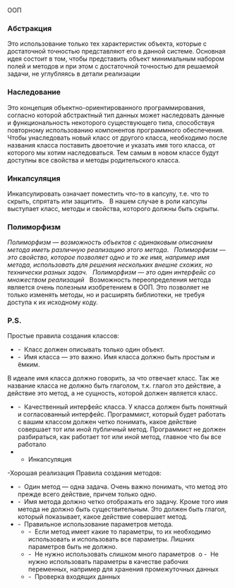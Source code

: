 ООП
### Абстракция 

Это использование только тех характеристик объекта, которые с достаточной точностью представляют его в данной системе. Основная идея состоит в том, чтобы представить объект минимальным набором полей и методов и при этом с достаточной точностью для решаемой задачи, не углубляясь в детали реализации 

### Наследование  

Это концепция объектно-ориентированного программирования, согласно которой абстрактный тип данных может наследовать данные и функциональность некоторого существующего типа, способствуя повторному использованию компонентов программного обеспечения. 
Чтобы унаследовать новый класс от другого класса, необходимо после названия класса поставить двоеточие и указать имя того класса, от которого мы хотим наследоваться. Тем самым в новом классе будут доступны все свойства и методы родительского класса.  

### Инкапсуляция  

Инкапсулировать означает поместить что-то в капсулу, т.е. что то скрыть, спрятать или защитить.  
В нашем случае в роли капсулы выступает класс, методы и свойства, которого должны быть скрыты.  

### Полиморфизм  

_Полиморфизм — возможность объектов с одинаковым описанием метода иметь различную реализацию этого метода_.  
_Полиморфизм — это свойство, которое позволяет одно и то же имя, например имя метода, использовать для решения нескольких внешне схожих, но технически разных задач._  
_Полиморфизм — это один интерфейс со множеством реализаций_  
Возможность переопределения метода является очень полезным изобретением в ООП. Это позволяет не только изменять методы, но и расширять библиотеки, не требуя доступа к их исходному коду.  

### P.S.

Простые правила создания классов:  
- -  Класс должен описывать только один объект.  
- -  Имя класса — это важно. Имя класса должно быть простым и ёмким.  

В идеале имя класса должно говорить, за что отвечает класс. Так же название класса не должно быть глаголом, т.к. глагол это действие, а действие это метод, а не сущность, которой должен является класс.  
- -  Качественный интерфейс класса. У класса должен быть понятный и согласованный интерфейс. Программист, который будет работать с вашим классом должен четко понимать, какое действие совершает тот или иной публичный метод. Программист не должен разбираться, как работает тот или иной метод, главное что бы все работало
- - Инкапсуляция  

 -Хорошая реализация Правила создания методов:  

- -  Один метод — одна задача. Очень важно понимать, что метод это прежде всего действие, причем только одно.  
- -  Имя метода должно четко отображать его задачу. Кроме того имя метода не должно быть существительным. Это должен быть глагол, который показывает, какое действие совершает метод.  
- -  Правильное использование параметров метода.  
	- -  Если метод имеет какие то параметры, то их необходимо использовать и использовать все параметры. Лишних параметров быть не должно.  
	- -  Не нужно использовать слишком много параметров  o -  Не нужно использовать параметры в качестве рабочих     переменных, например для хранения промежуточных данных  
	- -  Проверка входящих данных
